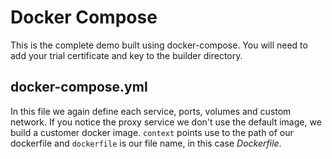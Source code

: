 # Docker Compose

This is the complete demo built using docker-compose. You will need to add your trial certificate and key to the builder directory.

## docker-compose.yml

In this file we again define each service, ports, volumes and custom network. If you notice the proxy service we don't use the default image, we build a customer docker image. `context` points use to the path of our dockerfile and `dockerfile` is our file name, in this case *Dockerfile*.